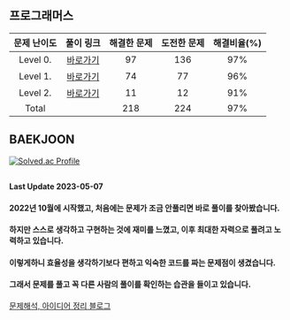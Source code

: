 ## 프로그래머스

| 문제 난이도 | 풀이 링크 | 해결한 문제 | 도전한 문제 | 해결비율(%) |
| :--: |:--: |:--: |:--: |:--: |
|Level 0.|[바로가기](https://github.com/kangsh9107/CodingTest-Study/blob/main/CodingTest-Java/Level0.md)|97|136|97%|
|Level 1.|[바로가기](https://github.com/kangsh9107/CodingTest-Study/blob/main/CodingTest-Java/Level1.md)|74|77|96%|
|Level 2.|[바로가기](https://github.com/kangsh9107/CodingTest-Study/blob/main/CodingTest-Java/Level2.md)|11|12|91%|
|Total||218|224|97%|

## BAEKJOON

[![Solved.ac Profile](http://mazassumnida.wtf/api/generate_badge?boj=lushhush)](https://solved.ac/lushhush)

##
#### Last Update 2023-05-07
#### 2022년 10월에 시작했고, 처음에는 문제가 조금 안풀리면 바로 풀이를 찾아봤습니다.
#### 하지만 스스로 생각하고 구현하는 것에 재미를 느꼈고, 이후 최대한 자력으로 풀려고 노력하고 있습니다.
#### 이렇게하니 효율성을 생각하기보다 편하고 익숙한 코드를 짜는 문제점이 생겼습니다.
#### 그래서 문제를 풀고 꼭 다른 사람의 풀이를 확인하는 습관을 들이고 있습니다.
[문제해석, 아이디어 정리 블로그](https://lush-hush.tistory.com/)